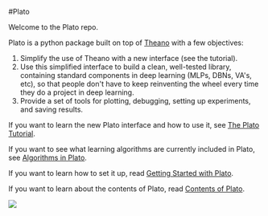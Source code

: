 #Plato

Welcome to the Plato repo.  

Plato is a python package built on top of [Theano](http://deeplearning.net/software/theano/) with a few objectives:

1. Simplify the use of Theano with a new interface (see the tutorial).
2. Use this simplified interface to build a clean, well-tested library, containing standard components in deep learning (MLPs, DBNs, VA's, etc), so that people don't have to keep reinventing the wheel every time they do a project in deep learning.  
3. Provide a set of tools for plotting, debugging, setting up experiments, and saving results.  

If you want to learn the new Plato interface and how to use it, see [The Plato Tutorial](https://rawgit.com/petered/plato/master/plato_tutorial.html).  

If you want to see what learning algorithms are currently included in Plato, see [Algorithms in Plato](https://github.com/petered/plato/wiki/Algorithms-in-Plato).

If you want to learn how to set it up, read [Getting Started with Plato](https://github.com/petered/plato/wiki/Getting-Started-with-Plato).

If you want to learn about the contents of Plato, read [Contents of Plato](https://github.com/petered/plato/wiki/Contents-of-Plato).

![](https://upload.wikimedia.org/wikipedia/commons/thumb/b/b1/Platon_Cave_Sanraedam_1604.jpg/1024px-Platon_Cave_Sanraedam_1604.jpg)
